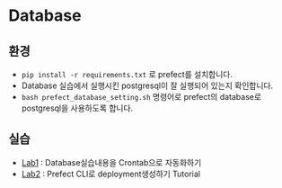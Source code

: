 # Database

## 환경

- `pip install -r requirements.txt` 로 prefect를 설치합니다.
- Database 실습에서 실행시킨 postgresql이 잘 실행되어 있는지 확인합니다.
- `bash prefect_database_setting.sh` 명령어로 prefect의 database로 postgresql을 사용하도록 합니다.

## 실습

- [Lab1](Lab1/README.md) : Database실습내용을 Crontab으로 자동화하기
- [Lab2](Lab2/README.md) : Prefect CLI로 deployment생성하기 Tutorial